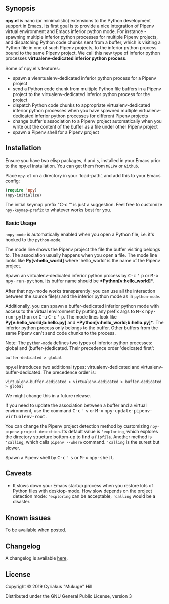
## Synopsis

**npy.el** is nano (or minimalistic) extensions to the Python development 
support in Emacs. Its first goal is to provide a nice integration
of Pipenv virtual environment and Emacs inferior python mode.  For
instance - spawning multiple inferior python processes for multiple
Pipenv projects, and dispatching Python code chunks sent from a
buffer, which is visiting a Python file in one of such Pipenv
projects, to the inferior python process bound to the same Pipenv
project. We call this new type of inferior python processes
**virtualenv-dedicated inferior python process**.

Some of npy.el's features:

* spawn a vienrtualenv-dedicated inferior python process for a Pipenv project
* send a Python code chunk from multiple Python file buffers in a Pipenv project
  to the virtualenv-dedicated inferior python process for the project
* dispatch Python code chunks to appropriate virtualenv-dedicated inferior
  python processes when you have spawned multiple virtualenv-dedicated inferior
  python processes for different Pipenv projects
* change buffer's association to a Pipenv project automatically when
  you write out the content of the buffer as a file under other Pipenv project
* spawn a Pipenv shell for a Pipenv project

## Installation

Ensure you have two elisp packages, `f` and `s`, installed in your Emacs
prior to the npy.el installation. You can get them from `MELPA`
or `Github`.

Place `npy.el` on a directory in your `load-path', and add this to
your Emacs config:

```el
(require 'npy)
(npy-initialize)
```

The initial keymap prefix "C-c '" is just a suggestion. Feel free to
customize `npy-keymap-prefix` to whatever works best for you.

### Basic Usage

`nnpy-mode` is automatically enabled when you open a Python file, i.e.
it's hooked to the `python-mode`.

The mode line shows the Pipenv project the file the buffer visiting belongs to.
The association usually happens when you open a file. The mode line looks like
**Py[v:hello_world]** where 'hello_world' is the name of the Pipenv project.

Spawn an virtualenv-dedicated inferior python process by <kbd>C-c</kbd> <kbd>'</kbd>
<kbd>p</kbd> or <kbd>M-x</kbd> <kbd>npy-run-python</kbd>. Its buffer name should
be **\*Python[v:hello_world]\***.

After that npy-mode works transparently: you can use all the
interaction between the source file(s) and the inferior python mode as
in `python-mode`.

Additionally, you can spawn a buffer-dedicated inferior python mode
with access to the virtual environment by putting any prefix args to
<kbd>M-x</kbd> <kbd>npy-run-python</kbd> or <kbd>C-u</kbd>
<kbd>C-c</kbd> <kbd>'</kbd> <kbd>p</kbd>. The mode lines look like
**Py[v:hello_world;b:hello.py]** and
**\*Python[v:hello_world;b:hello.py]\***.  The inferior python process
only belongs to the buffer. Other buffers from the same Pipenv can't
send code chunks to the process.

Note: The `python-mode` defines two types of inferior python
processes: global and (buffer-)dedicated. Their precedence order
'dedicated first':

```
buffer-dedicated > global
```

npy.el introduces two additional types: virtualenv-dedicated and
virtualenv-buffer-dedicated. The precedence order is:

```
virtualenv-buffer-dedicated > virtualenv-dedicated > buffer-dedicated > global
```

We might change this in a future release.

If you need to update the association between a buffer and a
virtual environment, use the command <kbd>C-c</kbd> <kbd>'</kbd> <kbd>v</kbd> or <kbd>M-x</kbd>
<kbd>npy-update-pipenv-virtualenv-root</kbd>.

You can change the Pipenv project detection method by customizing
`npy-pipenv-project-detection`. Its default value is `'exploring`,
which explores the directory structure bottom-up to find a
`Pipfile`. Another method is `'calling`, which calls `pipenv --where`
command. `'calling` is the surest but slower.

Spawn a Pipenv shell by <kbd>C-c</kbd> <kbd>'</kbd> <kbd>s</kbd> or <kbd>M-x</kbd>
<kbd>npy-shell</kbd>.

## Caveats

* It slows down your Emacs startup process when you restore lots of
  Python files with desktop-mode. How slow depends on the project
  detection mode: `'exploring` can be acceptable, `'calling` would be a
  disaster.

## Known issues

To be available when posted.

## Changelog

A changelog is available [here](CHANGELOG.md).

## License

Copyright © 2019 Cyriakus "Mukuge" Hill

Distributed under the GNU General Public License, version 3
